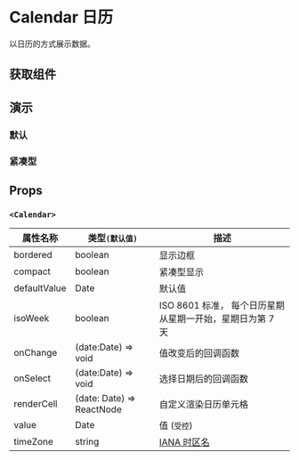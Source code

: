 # Calendar 日历

以日历的方式展示数据。

## 获取组件

<!--{include:(components/calendar/fragments/import.md)}-->

## 演示

### 默认

<!--{include:`basic.md`}-->

### 紧凑型

<!--{include:`compact.md`}-->

## Props

### `<Calendar>`

| 属性名称     | 类型`(默认值)`            | 描述                                                         |
| ------------ | ------------------------- | ------------------------------------------------------------ |
| bordered     | boolean                   | 显示边框                                                     |
| compact      | boolean                   | 紧凑型显示                                                   |
| defaultValue | Date                      | 默认值                                                       |
| isoWeek      | boolean                   | ISO 8601 标准， 每个日历星期从星期一开始，星期日为第 7 天    |
| onChange     | (date:Date) => void       | 值改变后的回调函数                                           |
| onSelect     | (date:Date) => void       | 选择日期后的回调函数                                         |
| renderCell   | (date: Date) => ReactNode | 自定义渲染日历单元格                                         |
| value        | Date                      | 值 (`受控`)                                                  |
| timeZone     | string                    | [IANA 时区名](/zh/components/date-picker#Time%20Zone%20List) |

